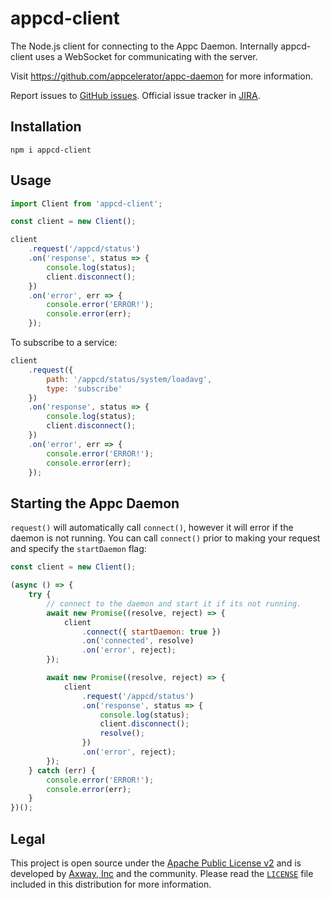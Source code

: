 # appcd-client

The Node.js client for connecting to the Appc Daemon. Internally appcd-client uses a WebSocket for
communicating with the server.

Visit https://github.com/appcelerator/appc-daemon for more information.

Report issues to [GitHub issues][2]. Official issue tracker in [JIRA][3].

## Installation

	npm i appcd-client

## Usage

```js
import Client from 'appcd-client';

const client = new Client();

client
	.request('/appcd/status')
	.on('response', status => {
		console.log(status);
		client.disconnect();
	})
	.on('error', err => {
		console.error('ERROR!');
		console.error(err);
	});
```

To subscribe to a service:

```js
client
	.request({
		path: '/appcd/status/system/loadavg',
		type: 'subscribe'
	})
	.on('response', status => {
		console.log(status);
		client.disconnect();
	})
	.on('error', err => {
		console.error('ERROR!');
		console.error(err);
	});
```

## Starting the Appc Daemon

`request()` will automatically call `connect()`, however it will error if the daemon is not
running. You can call `connect()` prior to making your request and specify the `startDaemon` flag:

```js
const client = new Client();

(async () => {
	try {
		// connect to the daemon and start it if its not running.
		await new Promise((resolve, reject) => {
			client
				.connect({ startDaemon: true })
				.on('connected', resolve)
				.on('error', reject);
		});

		await new Promise((resolve, reject) => {
			client
				.request('/appcd/status')
				.on('response', status => {
					console.log(status);
					client.disconnect();
					resolve();
				})
				.on('error', reject);
		});
	} catch (err) {
		console.error('ERROR!');
		console.error(err);
	}
})();
```

## Legal

This project is open source under the [Apache Public License v2][1] and is developed by
[Axway, Inc](http://www.axway.com/) and the community. Please read the [`LICENSE`][1] file included
in this distribution for more information.

[1]: https://github.com/appcelerator/appc-daemon/blob/master/packages/appcd-client/LICENSE
[2]: https://github.com/appcelerator/appc-daemon/issues
[3]: https://jira.appcelerator.org/projects/DAEMON/issues
